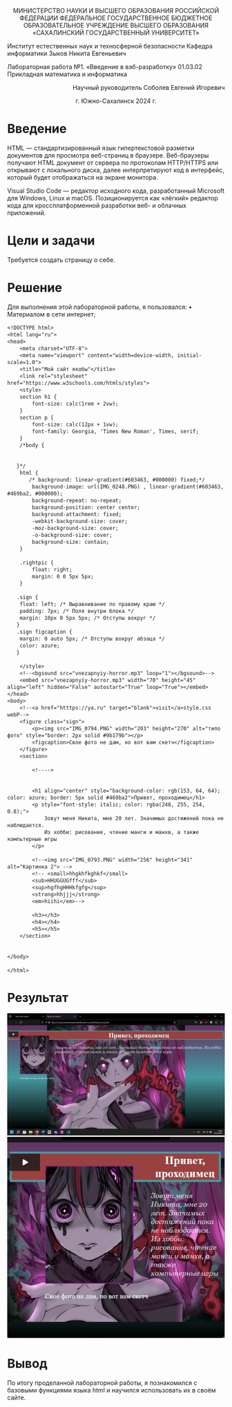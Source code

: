 <p align="center"> МИНИСТЕРСТВО НАУКИ И ВЫСШЕГО ОБРАЗОВАНИЯ
РОССИЙСКОЙ ФЕДЕРАЦИИ
ФЕДЕРАЛЬНОЕ ГОСУДАРСТВЕННОЕ БЮДЖЕТНОЕ
ОБРАЗОВАТЕЛЬНОЕ УЧРЕЖДЕНИЕ ВЫСШЕГО ОБРАЗОВАНИЯ
«САХАЛИНСКИЙ ГОСУДАРСТВЕННЫЙ УНИВЕРСИТЕТ»

Институт естественных наук и техносферной безопасности
Кафедра информатики
Зыков Никита Евгеньевич

Лабораторная работа №1. «Введение в вэб-разработку»
01.03.02 Прикладная математика и информатика </p>

<p align="right"> Научный руководитель
Соболев Евгений Игоревич </p>

<p align="center"> г. Южно-Сахалинск
2024 г. </p>

# Введение

HTML — стандартизированный язык гипертекстовой разметки документов для просмотра веб-страниц в браузере. Веб-браузеры получают HTML документ от сервера по протоколам HTTP/HTTPS или открывают с локального диска, далее интерпретируют код в интерфейс, который будет отображаться на экране монитора.

Visual Studio Code — редактор исходного кода, разработанный Microsoft для Windows, Linux и macOS. Позиционируется как «лёгкий» редактор кода для кроссплатформенной разработки веб- и облачных приложений.

# Цели и задачи

Требуется создать страницу о себе.

# Решение

Для выполнения этой лабораторной работы, я пользовался:
•	Материалом в сети интернет;
```
<!DOCTYPE html>
<html lang="ru">
<head>
    <meta charset="UTF-8">
    <meta name="viewport" content="width=device-width, initial-scale=1.0">
    <title>"Мой сайт якобы"</title>
    <link rel="stylesheet" href="https://www.w3schools.com/htmls/styles">
    <style>
    section h1 {
        font-size: calc(1rem + 2vw);
    }
    section p {
        font-size: calc(12px + 1vw);
        font-family: Georgia, 'Times New Roman', Times, serif;
    }
    /*body { 
     
       
   }*/
    html {
       /* background: linear-gradient(#603463, #000000) fixed;*/
        background-image: url(IMG_0248.PNG) , linear-gradient(#603463, #469ba2, #000000);
        background-repeat: no-repeat;
        background-position: center center;
        background-attachment: fixed;
        -webkit-background-size: cover;
        -moz-background-size: cover;
        -o-background-size: cover;
        background-size: contain;
    }
    
    .rightpic {
        float: right;
        margin: 0 0 5px 5px; 
    }
    
   .sign {
    float: left; /* Выравнивание по правому краю */
    padding: 7px; /* Поля внутри блока */
    margin: 10px 0 5px 5px; /* Отступы вокруг */
   }
   .sign figcaption {
    margin: 0 auto 5px; /* Отступы вокруг абзаца */
    color: azure;
   }
  
    </style>
    <!--<bgsound src="vnezapnyiy-horror.mp3" loop="1"></bgsound>-->
    <embed src="vnezapnyiy-horror.mp3" width="70" height="45" align="left" hidden="False" autostart="True" loop="True"></embed>
</head>
<body>
    <!--<a href="htttps://ya.ru" target="blank">visit</a>style.css webP-->
    <figure class="sign">
        <p><img src="IMG_0794.PNG" width="203" height="270" alt="типо фото" style="border: 2px solid #9b179b"></p>
        <figcaption>Свое фото не дам, но вот вам скетч</figcaption>
    </figure>
    <section>
        
        <!---->
        
        
        <h1 align="center" style="background-color: rgb(153, 64, 64); color: azure; border: 5px solid #469ba2">Привет, проходимец</h1>
        <p style="font-style: italic; color: rgba(248, 255, 254, 0.8);">
            Зовут меня Никита, мне 20 лет. Значимых достижений пока не наблюдается. 
            Из хобби: рисование, чтение манги и манхв, а также компьтерные игры
        </p>
        
        <!--<img src="IMG_0793.PNG" width="256" height="341" alt="Картинка 2"> -->
        <!-- <small>hhgkhfkghkf</small>
        <sub>HHUGGUGfff</sub>
        <sup>hgfhgHHHkfgfg</sup>
        <strong>hhjjj</strong>
        <em>hiihi</em>-->
       
        <h3></h3>
        <h4></h4>
        <h5></h5>
    </section>
    
    
</body>
    
</html>                
```
# Результат
![Мой сайт на полный экран](sn1.png)
![Мой сайт в окне](sn2.png)

# Вывод

По итогу проделанной лабораторной работы, я познакомился с базовыми функциями языка html и научился использовать их в своём сайте.


